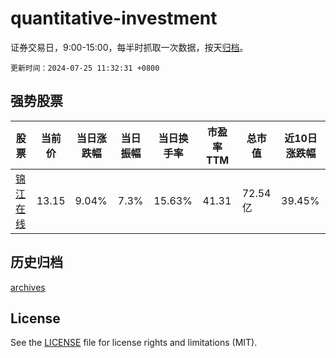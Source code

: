 # quantitative-investment

证券交易日，9:00-15:00，每半时抓取一次数据，按天[归档](archives)。

`更新时间：2024-07-25 11:32:31 +0800`

## 强势股票

|股票|当前价|当日涨跌幅|当日振幅|当日换手率|市盈率TTM|总市值|近10日涨跌幅|
|----|----|----|----|----|----|----|----|
|[锦江在线](https://xueqiu.com/S/SH600650)|13.15|9.04%|7.3%|15.63%|41.31|72.54亿|39.45%|

## 历史归档

[archives](archives)

## License

See the [LICENSE](LICENSE) file for license rights and limitations (MIT).